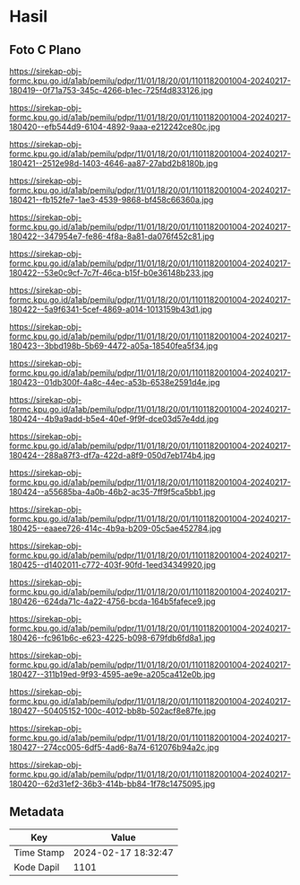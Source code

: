 # Hasil

## Foto C Plano

https://sirekap-obj-formc.kpu.go.id/a1ab/pemilu/pdpr/11/01/18/20/01/1101182001004-20240217-180419--0f71a753-345c-4266-b1ec-725f4d833126.jpg

https://sirekap-obj-formc.kpu.go.id/a1ab/pemilu/pdpr/11/01/18/20/01/1101182001004-20240217-180420--efb544d9-6104-4892-9aaa-e212242ce80c.jpg

https://sirekap-obj-formc.kpu.go.id/a1ab/pemilu/pdpr/11/01/18/20/01/1101182001004-20240217-180421--2512e98d-1403-4646-aa87-27abd2b8180b.jpg

https://sirekap-obj-formc.kpu.go.id/a1ab/pemilu/pdpr/11/01/18/20/01/1101182001004-20240217-180421--fb152fe7-1ae3-4539-9868-bf458c66360a.jpg

https://sirekap-obj-formc.kpu.go.id/a1ab/pemilu/pdpr/11/01/18/20/01/1101182001004-20240217-180422--347954e7-fe86-4f8a-8a81-da076f452c81.jpg

https://sirekap-obj-formc.kpu.go.id/a1ab/pemilu/pdpr/11/01/18/20/01/1101182001004-20240217-180422--53e0c9cf-7c7f-46ca-b15f-b0e36148b233.jpg

https://sirekap-obj-formc.kpu.go.id/a1ab/pemilu/pdpr/11/01/18/20/01/1101182001004-20240217-180422--5a9f6341-5cef-4869-a014-1013159b43d1.jpg

https://sirekap-obj-formc.kpu.go.id/a1ab/pemilu/pdpr/11/01/18/20/01/1101182001004-20240217-180423--3bbd198b-5b69-4472-a05a-18540fea5f34.jpg

https://sirekap-obj-formc.kpu.go.id/a1ab/pemilu/pdpr/11/01/18/20/01/1101182001004-20240217-180423--01db300f-4a8c-44ec-a53b-6538e2591d4e.jpg

https://sirekap-obj-formc.kpu.go.id/a1ab/pemilu/pdpr/11/01/18/20/01/1101182001004-20240217-180424--4b9a9add-b5e4-40ef-9f9f-dce03d57e4dd.jpg

https://sirekap-obj-formc.kpu.go.id/a1ab/pemilu/pdpr/11/01/18/20/01/1101182001004-20240217-180424--288a87f3-df7a-422d-a8f9-050d7eb174b4.jpg

https://sirekap-obj-formc.kpu.go.id/a1ab/pemilu/pdpr/11/01/18/20/01/1101182001004-20240217-180424--a55685ba-4a0b-46b2-ac35-7ff9f5ca5bb1.jpg

https://sirekap-obj-formc.kpu.go.id/a1ab/pemilu/pdpr/11/01/18/20/01/1101182001004-20240217-180425--eaaee726-414c-4b9a-b209-05c5ae452784.jpg

https://sirekap-obj-formc.kpu.go.id/a1ab/pemilu/pdpr/11/01/18/20/01/1101182001004-20240217-180425--d1402011-c772-403f-90fd-1eed34349920.jpg

https://sirekap-obj-formc.kpu.go.id/a1ab/pemilu/pdpr/11/01/18/20/01/1101182001004-20240217-180426--624da71c-4a22-4756-bcda-164b5fafece9.jpg

https://sirekap-obj-formc.kpu.go.id/a1ab/pemilu/pdpr/11/01/18/20/01/1101182001004-20240217-180426--fc961b6c-e623-4225-b098-679fdb6fd8a1.jpg

https://sirekap-obj-formc.kpu.go.id/a1ab/pemilu/pdpr/11/01/18/20/01/1101182001004-20240217-180427--311b19ed-9f93-4595-ae9e-a205ca412e0b.jpg

https://sirekap-obj-formc.kpu.go.id/a1ab/pemilu/pdpr/11/01/18/20/01/1101182001004-20240217-180427--50405152-100c-4012-bb8b-502acf8e87fe.jpg

https://sirekap-obj-formc.kpu.go.id/a1ab/pemilu/pdpr/11/01/18/20/01/1101182001004-20240217-180427--274cc005-6df5-4ad6-8a74-612076b94a2c.jpg

https://sirekap-obj-formc.kpu.go.id/a1ab/pemilu/pdpr/11/01/18/20/01/1101182001004-20240217-180420--62d31ef2-36b3-414b-bb84-1f78c1475095.jpg


## Metadata

| Key        | Value               |
| ---------- | ------------------- |
| Time Stamp | 2024-02-17 18:32:47 |
| Kode Dapil | 1101                |



